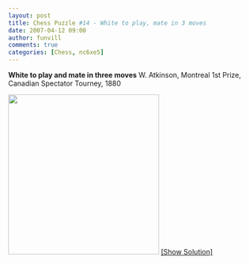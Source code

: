 ```yaml
---
layout: post
title: Chess Puzzle #14 - White to play, mate in 3 moves
date: 2007-04-12 09:00
author: funvill
comments: true
categories: [Chess, nc6xe5]
---
```

<strong>White to play and mate in three moves</strong>
W. Atkinson, Montreal 1st Prize, Canadian Spectator Tourney, 1880

<a href="http://www.abluestar.com/blog/?p=173">
<img src="http://www.abluestar.com/scripts/chess_image.php?ff=1b6/5p1B/pPNp1R1r/Pk2p3/4N2P/Q3p3/3nP3/3KB3" height="323" width="305" /></a>
<!--more--><a href="javascript:ReverseContentDisplay('chess_solution')">[Show Solution]</a>
<p id="chess_solution" style="clear: both; padding: 5px; display: none">1. Bf5 Ktb1 2. Ktxe5 or Ktxe4 2. Bxe4</p>

